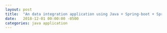 ```yaml
---
layout: post
title:  "An data integration application using Java + Spring-boot + Spring-batch + Google Cloud"
date:   2018-12-01 00:00:00 -0500
categories: java application
---
```


